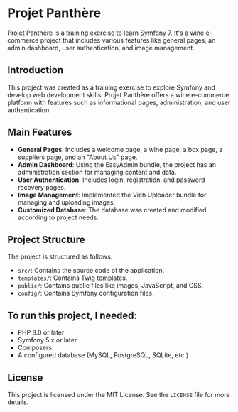 # Projet Panthère

Projet Panthère is a training exercise to learn Symfony 7. It's a wine e-commerce project that includes various features like general pages, an admin dashboard, user authentication, and image management.

## Introduction

This project was created as a training exercise to explore Symfony and develop web development skills. Projet Panthère offers a wine e-commerce platform with features such as informational pages, administration, and user authentication.

## Main Features

- **General Pages**: Includes a welcome page, a wine page, a box page, a suppliers page, and an "About Us" page.
- **Admin Dashboard**: Using the EasyAdmin bundle, the project has an administration section for managing content and data.
- **User Authentication**: Includes login, registration, and password recovery pages.
- **Image Management**: Implemented the Vich Uploader bundle for managing and uploading images.
- **Customized Database**: The database was created and modified according to project needs.

## Project Structure

The project is structured as follows:

- `src/`: Contains the source code of the application.
- `templates/`: Contains Twig templates.
- `public/`: Contains public files like images, JavaScript, and CSS.
- `config/`: Contains Symfony configuration files.

## To run this project, I needed:

- PHP 8.0 or later
- Symfony 5.x or later
- Composers
- A configured database (MySQL, PostgreSQL, SQLite, etc.)

## License

This project is licensed under the MIT License. See the `LICENSE` file for more details.
